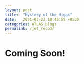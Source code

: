 ```yaml
---
layout: post
title:  "Mystery of the Higgs"
date:   2021-03-23 10:48:59 +0530
categories: ATLAS blogs
permalink: /jet_reco3/
---
```

<h1>Coming Soon!</h1>
